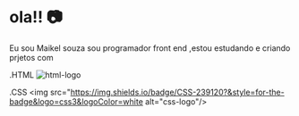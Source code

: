 # ola!! :camera:
Eu sou Maikel souza sou programador front end ,estou estudando e criando prjetos com 

.HTML <img src="	https://img.shields.io/badge/HTML-239120?style=for-the-badge&logo=html5&logoColor=white" alt="html-logo"/>

.CSS <img src="https://img.shields.io/badge/CSS-239120?&style=for-the-badge&logo=css3&logoColor=white alt="css-logo"/>

